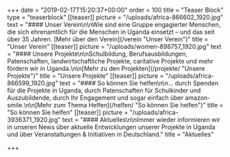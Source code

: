 +++
date = "2019-02-17T15:20:37+00:00"
order = 100
title = "Teaser Block"
type = "teaserblock"
[[teaser]]
picture = "/uploads/africa-866602_1920.jpg"
text = "#### Unser Verein\n\nWie sind eine Gruppe engagierter Menschen, die sich ehrenamtlich für die Menschen in Uganda einsetzt – und das seit über 35 Jahren. [Mehr über den Verein](/verein \"Unser Verein\")"
title = "Unser Verein"
[[teaser]]
picture = "/uploads/women-898757_1920.jpg"
text = "#### Unsere Projekte\n\nSchulbildung, Berufsausbildungen, Patenschaften, landwirtschaftliche Projekte, caritative Projekte und mehr fördern wir in Uganda.\n\n[Mehr zu den Projekten](/projekte/ \"Unsere Projekte\")"
title = "Unsere Projekte"
[[teaser]]
picture = "/uploads/africa-866599_1920.jpg"
text = "#### So können Sie helfen\n\n... durch Spenden für die Projekte in Uganda, durch Patenschaften für Schulkinder und Auszubildende, durch Ihr Engagement und sogar einfach über amazon-smile.\n\n[Mehr zum Thema Helfen](/helfen/ \"So können Sie helfen\")"
title = "So können Sie helfen"
[[teaser]]
picture = "/uploads/africa-3936371_1920.jpg"
text = "#### Aktuelles\n\nImmer wieder informieren wir in unseren News über aktuelle Entwicklungen unserer Projekte in Uganda und über Veranstaltungen & Initiativen in Deutschland."
title = "Aktuelles"

+++
